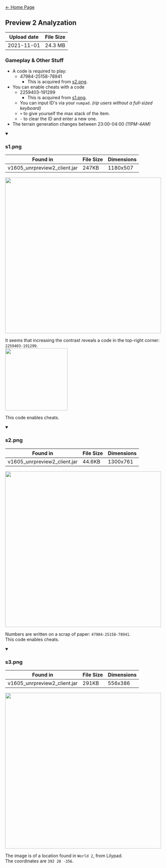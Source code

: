 [← Home Page](../README.md#5-game-content)

## Preview 2 Analyzation
| Upload date  | File Size |
| -----------  | --------- |
| 2021-11-01   | 24.3 MB   |

### Gameplay & Other Stuff
* A code is required to play:
  * 47984-25158-78941
    * This is acquired from [s2.png](#s2.png).
* You can enable cheats with a code
  * 2259403-191299
    * This is acquired from [s1.png](#s1.png).
  * You can input ID's via your `numpad`. *(rip users without a full-sized keyboard)*
  * `+` to give yourself the max stack of the item.
  * `-` to clear the ID and enter a new one.
* The terrain generation changes between 23:00-04:00 *(11PM-4AM)*

<details open><summary>

### s1.png

| Found in                      | File Size | Dimensions   |
| ----------------------------  | --------- | ------------ |
| v1605_unrpreview2_client.jar  | 247KB     | 1180x507     |
</summary>
<img src="https://lh6.googleusercontent.com/OKV1-aTm5Drp9TTxFGQp84BpX1u6HBIjpj2FRP_K492CtWu3qloxrf-2p5qyctG10cVT5AltwXQpYe8RzqYoyJr57t7CMpxir4yp5WwoOKxnXyrrMNa492G6qkP1OJnWRRFeHI2i_ckzjbFlIEbhiA" width="500"/>
<summary>

It seems that increasing the contrast reveals a code in the top-right corner: `2259403-191299`.  
<img src="https://lh3.googleusercontent.com/CeHs0RZsT_om4qmD2-d085JH4SYbkmZAr9tlcVnwAaRv1w1zrGJqy-3nJsZNhfAZvdbf0L-CBpfcThTjL-REcg_AKzKlBCrDQWoOmhbQeXooyQW_x-VB7UTENz8o0_p85BmUXqGutPT1Fc27pUMZRg" width="200">

This code enables cheats.

</details>

<details open><summary>

### s2.png

| Found in                      | File Size | Dimensions   |
| ----------------------------  | --------- | ------------ |
| v1605_unrpreview2_client.jar  | 44.6KB    | 1300x761     |
</summary>
<img src="https://lh3.googleusercontent.com/Q_RR6uF_46YrboBtKOeBRYk_vXc2hVjmbcYk5JHmnZezOkJ2XED2t-GwEhm_pjxv08TCjV22yxk5vpvB0ovNbaPzQUz6LrZymA8p5UThYJhxEPG1wcxLuCyGTdYuWNDh8JLvDGv6TQEwrNYq7bTb2w" width="500"/>
<summary>

Numbers are written on a scrap of paper: `47984-25158-78941`.  
This code enables cheats.

</details>

<details open><summary>

### s3.png

| Found in                      | File Size | Dimensions   |
| ----------------------------  | --------- | ------------ |
| v1605_unrpreview2_client.jar  | 291KB     | 556x386      |
</summary>
<img src="https://lh3.googleusercontent.com/f9IkPJg7d43LMv3qGS32KFw5pSAXZDV8MA-4q8PlKYuuebQzmgTp-v-zeCend3Kwd3U95z1sWoP1KCeUYtsynSd-IXnu-1pYkXeWwoyvP-rfttkfnVhFxq0zQK6tgWjJe9Pfr7ewsG99GgaEQdKcbQ" width="500"/>
<summary>

The image is of a location found in `World 2`, from Lilypad.  
The coordinates are `392 28 -356`.

</details>